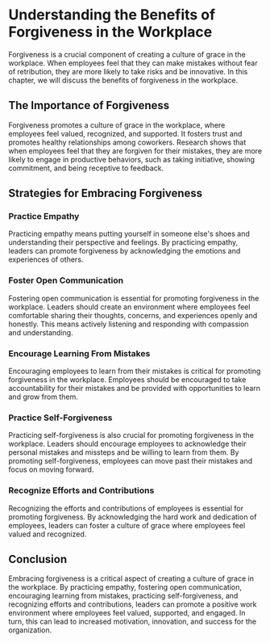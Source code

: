 Understanding the Benefits of Forgiveness in the Workplace
============================================================================================

Forgiveness is a crucial component of creating a culture of grace in the workplace. When employees feel that they can make mistakes without fear of retribution, they are more likely to take risks and be innovative. In this chapter, we will discuss the benefits of forgiveness in the workplace.

The Importance of Forgiveness
-----------------------------

Forgiveness promotes a culture of grace in the workplace, where employees feel valued, recognized, and supported. It fosters trust and promotes healthy relationships among coworkers. Research shows that when employees feel that they are forgiven for their mistakes, they are more likely to engage in productive behaviors, such as taking initiative, showing commitment, and being receptive to feedback.

Strategies for Embracing Forgiveness
------------------------------------

### Practice Empathy

Practicing empathy means putting yourself in someone else's shoes and understanding their perspective and feelings. By practicing empathy, leaders can promote forgiveness by acknowledging the emotions and experiences of others.

### Foster Open Communication

Fostering open communication is essential for promoting forgiveness in the workplace. Leaders should create an environment where employees feel comfortable sharing their thoughts, concerns, and experiences openly and honestly. This means actively listening and responding with compassion and understanding.

### Encourage Learning From Mistakes

Encouraging employees to learn from their mistakes is critical for promoting forgiveness in the workplace. Employees should be encouraged to take accountability for their mistakes and be provided with opportunities to learn and grow from them.

### Practice Self-Forgiveness

Practicing self-forgiveness is also crucial for promoting forgiveness in the workplace. Leaders should encourage employees to acknowledge their personal mistakes and missteps and be willing to learn from them. By promoting self-forgiveness, employees can move past their mistakes and focus on moving forward.

### Recognize Efforts and Contributions

Recognizing the efforts and contributions of employees is essential for promoting forgiveness. By acknowledging the hard work and dedication of employees, leaders can foster a culture of grace where employees feel valued and recognized.

Conclusion
----------

Embracing forgiveness is a critical aspect of creating a culture of grace in the workplace. By practicing empathy, fostering open communication, encouraging learning from mistakes, practicing self-forgiveness, and recognizing efforts and contributions, leaders can promote a positive work environment where employees feel valued, supported, and engaged. In turn, this can lead to increased motivation, innovation, and success for the organization.
